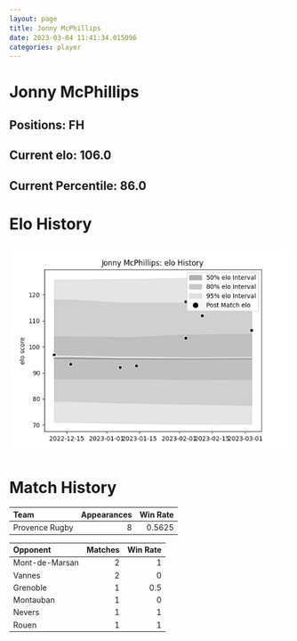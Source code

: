 ```yaml
---  
layout: page  
title: Jonny McPhillips  
date: 2023-03-04 11:41:34.015096  
categories: player  
---
```

# Jonny McPhillips

## Positions: FH

## Current elo: 106.0

## Current Percentile: 86.0

# Elo History


![elo history](history_JonnyMcPhillips.png)
# Match History


| Team           |   Appearances |   Win Rate |
|:---------------|--------------:|-----------:|
| Provence Rugby |             8 |     0.5625 |

| Opponent       |   Matches |   Win Rate |
|:---------------|----------:|-----------:|
| Mont-de-Marsan |         2 |        1   |
| Vannes         |         2 |        0   |
| Grenoble       |         1 |        0.5 |
| Montauban      |         1 |        0   |
| Nevers         |         1 |        1   |
| Rouen          |         1 |        1   |